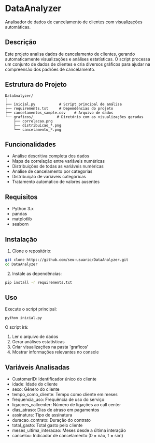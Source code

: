 # DataAnalyzer

Analisador de dados de cancelamento de clientes com visualizações automáticas.

## Descrição

Este projeto analisa dados de cancelamento de clientes, gerando automaticamente visualizações e análises estatísticas. O script processa um conjunto de dados de clientes e cria diversos gráficos para ajudar na compreensão dos padrões de cancelamento.

## Estrutura do Projeto

```
DataAnalyzer/
│
├── inicial.py           # Script principal de análise
├── requirements.txt     # Dependências do projeto
├── cancelamentos_sample.csv    # Arquivo de dados
└── graficos/           # Diretório com as visualizações geradas
    ├── correlacao.png
    ├── distribuicao_*.png
    └── cancelamento_*.png
```

## Funcionalidades

- Análise descritiva completa dos dados
- Mapa de correlação entre variáveis numéricas
- Distribuições de todas as variáveis numéricas
- Análise de cancelamento por categorias
- Distribuição de variáveis categóricas
- Tratamento automático de valores ausentes

## Requisitos

- Python 3.x
- pandas
- matplotlib
- seaborn

## Instalação

1. Clone o repositório:
```bash
git clone https://github.com/seu-usuario/DataAnalyzer.git
cd DataAnalyzer
```

2. Instale as dependências:
```bash
pip install -r requirements.txt
```

## Uso

Execute o script principal:
```bash
python inicial.py
```

O script irá:
1. Ler o arquivo de dados
2. Gerar análises estatísticas
3. Criar visualizações na pasta 'graficos'
4. Mostrar informações relevantes no console

## Variáveis Analisadas

- CustomerID: Identificador único do cliente
- idade: Idade do cliente
- sexo: Gênero do cliente
- tempo_como_cliente: Tempo como cliente em meses
- frequencia_uso: Frequência de uso do serviço
- ligacoes_callcenter: Número de ligações ao call center
- dias_atraso: Dias de atraso em pagamentos
- assinatura: Tipo de assinatura
- duracao_contrato: Duração do contrato
- total_gasto: Total gasto pelo cliente
- meses_ultima_interacao: Meses desde a última interação
- cancelou: Indicador de cancelamento (0 = não, 1 = sim)
